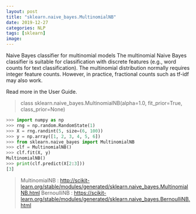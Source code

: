 ```yaml
---
layout: post
title: "sklearn.naive_bayes.MultinomialNB"
date: 2019-12-27
categories: NLP
tags: [sklearn]
image:
---
```


Naive Bayes classifier for multinomial models
The multinomial Naive Bayes classifier is suitable for classification with discrete features (e.g., word counts for text classification). The multinomial distribution normally requires integer feature counts. However, in practice, fractional counts such as tf-idf may also work.

Read more in the User Guide.

> class sklearn.naive_bayes.MultinomialNB(alpha=1.0, fit_prior=True, class_prior=None)

```python
>>> import numpy as np
>>> rng = np.random.RandomState(1)
>>> X = rng.randint(5, size=(6, 100))
>>> y = np.array([1, 2, 3, 4, 5, 6])
>>> from sklearn.naive_bayes import MultinomialNB
>>> clf = MultinomialNB()
>>> clf.fit(X, y)
MultinomialNB()
>>> print(clf.predict(X[2:3]))
[3]
```

> MultinomialNB : http://scikit-learn.org/stable/modules/generated/sklearn.naive_bayes.MultinomialNB.html
> BernoulliNB : https://scikit-learn.org/stable/modules/generated/sklearn.naive_bayes.BernoulliNB.html
